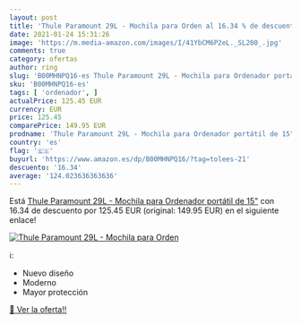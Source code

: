 ```yaml
---
layout: post
title: 'Thule Paramount 29L - Mochila para Orden al 16.34 % de descuento'
date: 2021-01-24 15:31:26
image: 'https://m.media-amazon.com/images/I/41YbCM6P2eL._SL200_.jpg'
comments: true
category: ofertas
author: ring
slug: 'B00MHNPQ16-es Thule Paramount 29L - Mochila para Ordenador portátil de 15"'
sku: 'B00MHNPQ16-es'
tags: [ 'ordenador', ]
actualPrice: 125.45 EUR
currency: EUR
price: 125.45
comparePrice: 149.95 EUR
prodname: 'Thule Paramount 29L - Mochila para Ordenador portátil de 15"'
country: 'es'
flag: '🇪🇸'
buyurl: 'https://www.amazon.es/dp/B00MHNPQ16/?tag=tolees-21'
descuento: '16.34'
average: '124.023636363636'
---
```


Está [Thule Paramount 29L - Mochila para Ordenador portátil de 15"](https://www.amazon.es/dp/B00MHNPQ16/?tag=tolees-21) con 16.34 de descuento por 125.45 EUR (original: 149.95 EUR) en el siguiente enlace!

[![Thule Paramount 29L - Mochila para Orden](https://m.media-amazon.com/images/I/41YbCM6P2eL._SL200_.jpg)](https://www.amazon.es/dp/B00MHNPQ16/?tag=tolees-21)

ℹ️:

- Nuevo diseño
- Moderno
- Mayor protección

[🛒 Ver la oferta!!](https://www.amazon.es/dp/B00MHNPQ16/?tag=tolees-21)
